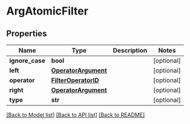# ArgAtomicFilter

## Properties
Name | Type | Description | Notes
------------ | ------------- | ------------- | -------------
**ignore_case** | **bool** |  | [optional] 
**left** | [**OperatorArgument**](OperatorArgument.md) |  | [optional] 
**operator** | [**FilterOperatorID**](FilterOperatorID.md) |  | [optional] 
**right** | [**OperatorArgument**](OperatorArgument.md) |  | [optional] 
**type** | **str** |  | [optional] 

[[Back to Model list]](README.md#documentation-for-models) [[Back to API list]](../README.md#documentation-for-api-endpoints) [[Back to README]](../README.md)


